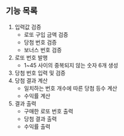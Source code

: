 ## 기능 목록
1. 입력값 검증
    - 로또 구입 금액 검증
    - 당첨 번호 검증
    - 보너스 번호 검증
2. 로또 번호 발행
    - 1~45 사이의 중복되지 않는 숫자 6개 생성
3. 당첨 번호 입력 및 검증
4. 당첨 결과 계산
    - 일치하는 번호 개수에 따른 당첨 등수 계산
    - 수익률 계산
5. 결과 출력
    - 구매한 로또 번호 출력
    - 당첨 결과 출력
    - 수익률 출력